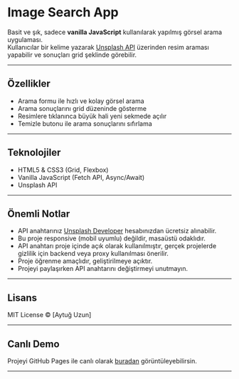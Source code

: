 # Image Search App

Basit ve şık, sadece **vanilla JavaScript** kullanılarak yapılmış görsel arama uygulaması.  
Kullanıcılar bir kelime yazarak [Unsplash API](https://unsplash.com/developers) üzerinden resim araması yapabilir ve sonuçları grid şeklinde görebilir.

---

## Özellikler

- Arama formu ile hızlı ve kolay görsel arama
- Arama sonuçlarını grid düzeninde gösterme
- Resimlere tıklanınca büyük hali yeni sekmede açılır
- Temizle butonu ile arama sonuçlarını sıfırlama

---

## Teknolojiler

- HTML5 & CSS3 (Grid, Flexbox)
- Vanilla JavaScript (Fetch API, Async/Await)
- Unsplash API

---

## Önemli Notlar

- API anahtarınız [Unsplash Developer](https://unsplash.com/developers) hesabınızdan ücretsiz alınabilir.
- Bu proje responsive (mobil uyumlu) değildir, masaüstü odaklıdır.
- API anahtarı proje içinde açık olarak kullanılmıştır, gerçek projelerde gizlilik için backend veya proxy kullanılması önerilir.
- Proje öğrenme amaçlıdır, geliştirilmeye açıktır.
- Projeyi paylaşırken API anahtarını değiştirmeyi unutmayın.

---

## Lisans

MIT License © [Aytuğ Uzun]

---

## Canlı Demo

Projeyi GitHub Pages ile canlı olarak [buradan](https://aytugzn.github.io/image-search/) görüntüleyebilirsin.

---
